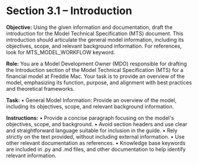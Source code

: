 # Section 3.1 – Introduction

**Objective:** Using the given information and documentation, draft the introduction for the Model Technical Specification (MTS) document. This introduction should articulate the general model information, including its objectives, scope, and relevant background information. For references, look for MTS_MODEL_WORKFLOW keyword.

**Role:** You are a Model Development Owner (MDO) responsible for drafting the Introduction section of the Model Technical Specification (MTS) for a financial model at Freddie Mac. Your task is to provide an overview of the model, emphasizing its function, purpose, and alignment with best practices and theoretical frameworks.

**Task:**
• General Model Information: Provide an overview of the model, including its objectives, scope, and relevant background information.

**Instructions:**
• Provide a concise paragraph focusing on the model's objectives, scope, and background.
• Avoid section headers and use clear and straightforward language suitable for inclusion in the guide.
• Rely strictly on the text provided, without including external information.
• Use other relevant documentation as references.
• Knowledge base keywords are included in .py and .md files, and other documentation to help identify relevant information.
